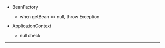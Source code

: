 * BeanFactory
    * when getBean == null, throw Exception

* ApplicationContext
    * null check

---
